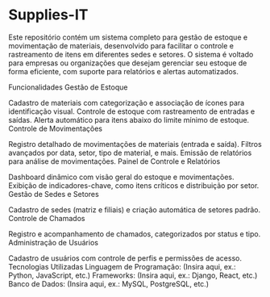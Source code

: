 # Supplies-IT
Este repositório contém um sistema completo para gestão de estoque e movimentação de materiais, desenvolvido para facilitar o controle e rastreamento de itens em diferentes sedes e setores. O sistema é voltado para empresas ou organizações que desejam gerenciar seu estoque de forma eficiente, com suporte para relatórios e alertas automatizados.

Funcionalidades
Gestão de Estoque

Cadastro de materiais com categorização e associação de ícones para identificação visual.
Controle de estoque com rastreamento de entradas e saídas.
Alerta automático para itens abaixo do limite mínimo de estoque.
Controle de Movimentações

Registro detalhado de movimentações de materiais (entrada e saída).
Filtros avançados por data, setor, tipo de material, e mais.
Emissão de relatórios para análise de movimentações.
Painel de Controle e Relatórios

Dashboard dinâmico com visão geral do estoque e movimentações.
Exibição de indicadores-chave, como itens críticos e distribuição por setor.
Gestão de Sedes e Setores

Cadastro de sedes (matriz e filiais) e criação automática de setores padrão.
Controle de Chamados

Registro e acompanhamento de chamados, categorizados por status e tipo.
Administração de Usuários

Cadastro de usuários com controle de perfis e permissões de acesso.
Tecnologias Utilizadas
Linguagem de Programação: (Insira aqui, ex.: Python, JavaScript, etc.)
Frameworks: (Insira aqui, ex.: Django, React, etc.)
Banco de Dados: (Insira aqui, ex.: MySQL, PostgreSQL, etc.)
